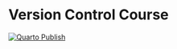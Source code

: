 # Version Control Course

[![Quarto Publish](https://github.com/lnnrtwttkhn/version-control-course-uni-wuerzburg-2025/actions/workflows/publish.yml/badge.svg)](https://github.com/lnnrtwttkhn/version-control-course-uni-wuerzburg-2025/actions/workflows/publish.yml)
